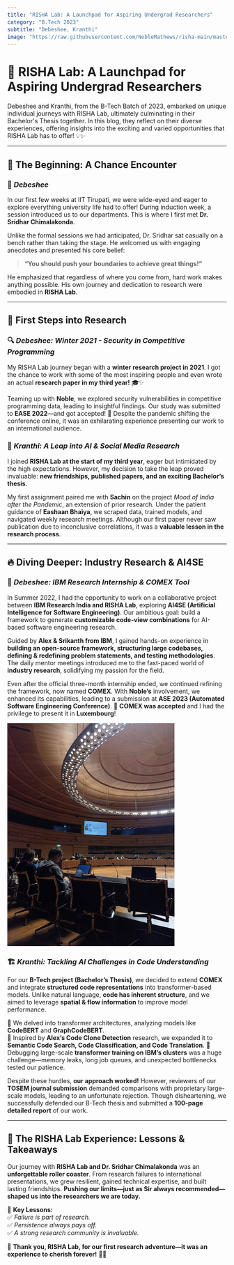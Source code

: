 ```yaml
---
title: "RISHA Lab: A Launchpad for Aspiring Undergrad Researchers"
category: "B.Tech 2023"
subtitle: "Debeshee, Kranthi"
image: "https://raw.githubusercontent.com/NobleMathews/risha-main/master/src/Pages/_images/debeshee.jpg"
---
```


# 🚀 RISHA Lab: A Launchpad for Aspiring Undergrad Researchers

Debeshee and Kranthi, from the B-Tech Batch of 2023, embarked on unique individual journeys with RISHA Lab, ultimately culminating in their Bachelor's Thesis together. In this blog, they reflect on their diverse experiences, offering insights into the exciting and varied opportunities that RISHA Lab has to offer! 💡✨

---

## 🌟 The Beginning: A Chance Encounter  
### 📝 *Debeshee*

In our first few weeks at IIT Tirupati, we were wide-eyed and eager to explore everything university life had to offer! During induction week, a session introduced us to our departments. This is where I first met **Dr. Sridhar Chimalakonda**.

Unlike the formal sessions we had anticipated, Dr. Sridhar sat casually on a bench rather than taking the stage. He welcomed us with engaging anecdotes and presented his core belief:  
> **“You should push your boundaries to achieve great things!”**

He emphasized that regardless of where you come from, hard work makes anything possible. His own journey and dedication to research were embodied in **RISHA Lab**.

---

## 🔬 First Steps into Research  
### 🔍 *Debeshee: Winter 2021 - Security in Competitive Programming*  

My RISHA Lab journey began with a **winter research project in 2021**. I got the chance to work with some of the most inspiring people and even wrote an actual **research paper in my third year!** 🎓✨

Teaming up with **Noble**, we explored security vulnerabilities in competitive programming data, leading to insightful findings. Our study was submitted to **EASE 2022**—and got accepted! 🎉 Despite the pandemic shifting the conference online, it was an exhilarating experience presenting our work to an international audience.

### 🤖 *Kranthi: A Leap into AI & Social Media Research*  

I joined **RISHA Lab at the start of my third year**, eager but intimidated by the high expectations. However, my decision to take the leap proved invaluable: **new friendships, published papers, and an exciting Bachelor’s thesis.**

My first assignment paired me with **Sachin** on the project *Mood of India after the Pandemic*, an extension of prior research. Under the patient guidance of **Eashaan Bhaiya**, we scraped data, trained models, and navigated weekly research meetings. Although our first paper never saw publication due to inconclusive correlations, it was a **valuable lesson in the research process**.

---

## 🔥 Diving Deeper: Industry Research & AI4SE  
### 🤝 *Debeshee: IBM Research Internship & COMEX Tool*

In Summer 2022, I had the opportunity to work on a collaborative project between **IBM Research India and RISHA Lab**, exploring **AI4SE (Artificial Intelligence for Software Engineering)**. Our ambitious goal: build a framework to generate **customizable code-view combinations** for AI-based software engineering research.

Guided by **Alex & Srikanth from IBM**, I gained hands-on experience in **building an open-source framework, structuring large codebases, defining & redefining problem statements, and testing methodologies**. The daily mentor meetings introduced me to the fast-paced world of **industry research**, solidifying my passion for the field.

Even after the official three-month internship ended, we continued refining the framework, now named **COMEX**. With **Noble’s** involvement, we enhanced its capabilities, leading to a submission at **ASE 2023 (Automated Software Engineering Conference)**. 🎉 **COMEX was accepted** and I had the privilege to present it in **Luxembourg**!

![Presenting COMEX at ASE 2023, Luxembourg](https://raw.githubusercontent.com/NobleMathews/risha-main/master/src/Pages/_images/debeshee.jpg)

### 🏗 *Kranthi: Tackling AI Challenges in Code Understanding*

For our **B-Tech project (Bachelor’s Thesis)**, we decided to extend **COMEX** and integrate **structured code representations** into transformer-based models. Unlike natural language, **code has inherent structure**, and we aimed to leverage **spatial & flow information** to improve model performance.

🔹 We delved into transformer architectures, analyzing models like **CodeBERT** and **GraphCodeBERT**.  
🔹 Inspired by **Alex’s Code Clone Detection** research, we expanded it to **Semantic Code Search, Code Classification, and Code Translation**.
🔹 Debugging large-scale **transformer training on IBM’s clusters** was a huge challenge—memory leaks, long job queues, and unexpected bottlenecks tested our patience.

Despite these hurdles, **our approach worked!** However, reviewers of our **TOSEM journal submission** demanded comparisons with proprietary large-scale models, leading to an unfortunate rejection. Though disheartening, we successfully defended our B-Tech thesis and submitted a **100-page detailed report** of our work.

---

## 🎢 The RISHA Lab Experience: Lessons & Takeaways

Our journey with **RISHA Lab and Dr. Sridhar Chimalakonda** was an **unforgettable roller coaster**. From research failures to international presentations, we grew resilient, gained technical expertise, and built lasting friendships. **Pushing our limits—just as Sir always recommended—shaped us into the researchers we are today.**

🔹 **Key Lessons:**  
✅ *Failure is part of research.*  
✅ *Persistence always pays off.*  
✅ *A strong research community is invaluable.*  

💙 **Thank you, RISHA Lab, for our first research adventure—it was an experience to cherish forever!** 🚀✨